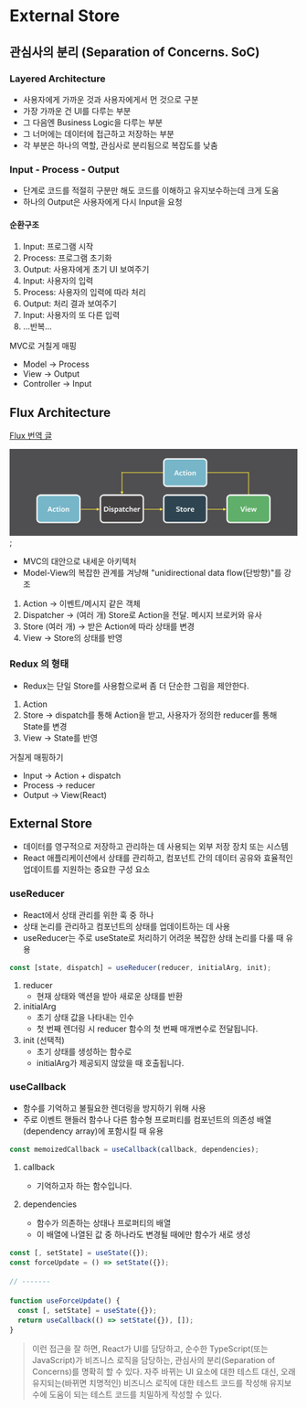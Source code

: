 # External Store

## 관심사의 분리 (Separation of Concerns. SoC)

### Layered Architecture

- 사용자에게 가까운 것과 사용자에게서 먼 것으로 구분
- 가장 가까운 건 UI를 다루는 부분
- 그 다음엔 Business Logic을 다루는 부분
- 그 너머에는 데이터에 접근하고 저장하는 부분
- 각 부분은 하나의 역할, 관심사로 분리됨으로 복잡도를 낮춤

### Input - Process - Output

- 단계로 코드를 적절히 구분만 해도 코드를 이해하고 유지보수하는데 크게 도움
- 하나의 Output은 사용자에게 다시 Input을 요청

#### 순환구조

1. Input: 프로그램 시작
2. Process: 프로그램 초기화
3. Output: 사용자에게 초기 UI 보여주기
4. Input: 사용자의 입력
5. Process: 사용자의 입력에 따라 처리
6. Output: 처리 결과 보여주기
7. Input: 사용자의 또 다른 입력
8. …반복…

MVC로 거칠게 매핑

- Model → Process
- View → Output
- Controller → Input

## Flux Architecture

[Flux 번역 글](https://haruair.github.io/flux/docs/overview.html)

![Flux 흐름](./flux-archi.png);

- MVC의 대안으로 내세운 아키텍처
- Model-View의 복잡한 관계를 겨냥해 "unidirectional data flow(단방향)"를 강조

1. Action → 이벤트/메시지 같은 객체
2. Dispatcher → (여러 개) Store로 Action을 전달. 메시지 브로커와 유사
3. Store (여러 개) → 받은 Action에 따라 상태를 변경
4. View → Store의 상태를 반영

### Redux 의 형태

- Redux는 단일 Store를 사용함으로써 좀 더 단순한 그림을 제안한다.

1. Action
2. Store → dispatch를 통해 Action을 받고, 사용자가 정의한 reducer를 통해 State를 변경
3. View → State를 반영

거칠게 매핑하기

- Input → Action + dispatch
- Process → reducer
- Output → View(React)

## External Store

- 데이터를 영구적으로 저장하고 관리하는 데 사용되는 외부 저장 장치 또는 시스템
- React 애플리케이션에서 상태를 관리하고, 컴포넌트 간의 데이터 공유와 효율적인 업데이트를 지원하는 중요한 구성 요소

### useReducer

- React에서 상태 관리를 위한 훅 중 하나
- 상태 논리를 관리하고 컴포넌트의 상태를 업데이트하는 데 사용
- useReducer는 주로 useState로 처리하기 어려운 복잡한 상태 논리를 다룰 때 유용

```jsx
const [state, dispatch] = useReducer(reducer, initialArg, init);
```

1. reducer
   - 현재 상태와 액션을 받아 새로운 상태를 반환
2. initialArg
   - 초기 상태 값을 나타내는 인수
   - 첫 번째 렌더링 시 reducer 함수의 첫 번째 매개변수로 전달됩니다.
3. init (선택적)
   - 초기 상태를 생성하는 함수로
   - initialArg가 제공되지 않았을 때 호출됩니다.

### useCallback

- 함수를 기억하고 불필요한 렌더링을 방지하기 위해 사용
- 주로 이벤트 핸들러 함수나 다른 함수형 프로퍼티를 컴포넌트의 의존성 배열(dependency array)에 포함시킬 때 유용

```jsx
const memoizedCallback = useCallback(callback, dependencies);
```

1. callback
   - 기억하고자 하는 함수입니다.

2. dependencies
   - 함수가 의존하는 상태나 프로퍼티의 배열
   - 이 배열에 나열된 값 중 하나라도 변경될 때에만 함수가 새로 생성

```jsx
const [, setState] = useState({});
const forceUpdate = () => setState({});

// -------

function useForceUpdate() {
  const [, setState] = useState({});
  return useCallback(() => setState({}), []);
}
```

> 이런 접근을 잘 하면, React가 UI를 담당하고, 순수한 TypeScript(또는 JavaScript)가 비즈니스 로직을 담당하는, 관심사의 분리(Separation of Concerns)를 명확히 할 수 있다. 자주 바뀌는 UI 요소에 대한 테스트 대신, 오래 유지되는(바뀌면 치명적인) 비즈니스 로직에 대한 테스트 코드를 작성해 유지보수에 도움이 되는 테스트 코드를 치밀하게 작성할 수 있다.
